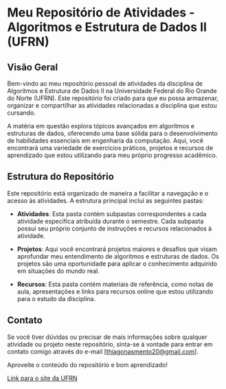 # Meu Repositório de Atividades - Algoritmos e Estrutura de Dados II (UFRN)

## Visão Geral

Bem-vindo ao meu repositório pessoal de atividades da disciplina de Algoritmos e Estrutura de Dados II na Universidade Federal do Rio Grande do Norte (UFRN). Este repositório foi criado para que eu possa armazenar, organizar e compartilhar as atividades relacionadas a disciplina que estou cursando.

A matéria em questão explora tópicos avançados em algoritmos e estruturas de dados, oferecendo uma base sólida para o desenvolvimento de habilidades essenciais em engenharia da computação. Aqui, você encontrará uma variedade de exercícios práticos, projetos e recursos de aprendizado que estou utilizando para meu próprio progresso acadêmico.

## Estrutura do Repositório

Este repositório está organizado de maneira a facilitar a navegação e o acesso às atividades. A estrutura principal inclui as seguintes pastas:

- **Atividades**: Esta pasta contém subpastas correspondentes a cada atividade específica atribuída durante o semestre. Cada subpasta possui seu próprio conjunto de instruções e recursos relacionados à atividade.

- **Projetos**: Aqui você encontrará projetos maiores e desafios que visam aprofundar meu entendimento de algoritmos e estruturas de dados. Os projetos são uma oportunidade para aplicar o conhecimento adquirido em situações do mundo real.

- **Recursos**: Esta pasta contém materiais de referência, como notas de aula, apresentações e links para recursos online que estou utilizando para o estudo da disciplina.

## Contato

Se você tiver dúvidas ou precisar de mais informações sobre qualquer atividade ou projeto neste repositório, sinta-se à vontade para entrar em contato comigo através do e-mail [thiagonasmento20@gmail.com].

Aproveite o conteúdo do repositório e bom aprendizado!

[Link para o site da UFRN](https://www.ufrn.br)
